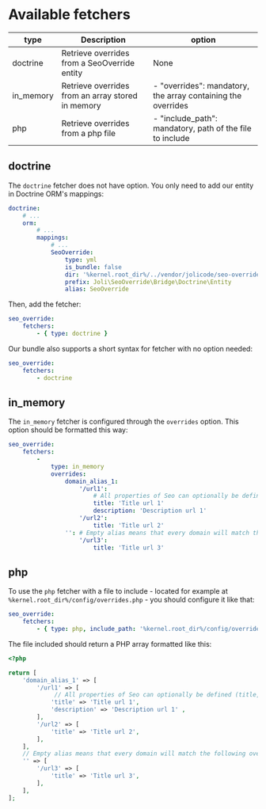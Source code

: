 # Available fetchers

| type  | Description | option |
|---|---|---|
| doctrine | Retrieve overrides from a SeoOverride entity | None |
| in_memory | Retrieve overrides from an array stored in memory | - "overrides": mandatory, the array containing the overrides  |
| php | Retrieve overrides from a php file | - "include_path": mandatory, path of the file to include  |

## doctrine

The `doctrine` fetcher does not have option. You only need to add our entity in
Doctrine ORM's mappings:

```yaml
doctrine:
    # ...
    orm:
        # ...
        mappings:
            # ...
            SeoOverride:
                type: yml
                is_bundle: false
                dir: '%kernel.root_dir%/../vendor/jolicode/seo-override/src/Bridge/Doctrine/Resources/config/doctrine'
                prefix: Joli\SeoOverride\Bridge\Doctrine\Entity
                alias: SeoOverride
```

Then, add the fetcher:

```yaml
seo_override:
    fetchers:
        - { type: doctrine }
```

Our bundle also supports a short syntax for fetcher with no option needed:

```yaml
seo_override:
    fetchers:
        - doctrine
```

## in_memory

The `in_memory` fetcher is configured through the `overrides` option. This
option should be formatted this way:

```yaml
seo_override:
    fetchers:
        -
            type: in_memory
            overrides:
                domain_alias_1:
                    '/url1':
                        # All properties of Seo can optionally be defined (title, description, keywords, robots, etc)
                        title: 'Title url 1'
                        description: 'Description url 1'
                    '/url2':
                        title: 'Title url 2'
                '': # Empty alias means that every domain will match the following overrides
                    '/url3':
                        title: 'Title url 3'
```

## php

To use the `php` fetcher with a file to include - located for example at
`%kernel.root_dir%/config/overrides.php` - you should configure it like that:

```yaml
seo_override:
    fetchers:
        - { type: php, include_path: '%kernel.root_dir%/config/overrides.php' }
```

The file included should return a PHP array formatted like this:

```php
<?php

return [
    'domain_alias_1' => [
        '/url1' => [
             // All properties of Seo can optionally be defined (title, description, keywords, robots, etc)
            'title' => 'Title url 1',
            'description' => 'Description url 1' ,
        ],
        '/url2' => [
            'title' => 'Title url 2',
        ],
    ],
    // Empty alias means that every domain will match the following overrides
    '' => [
        '/url3' => [
            'title' => 'Title url 3',
        ],
    ],
];
```
